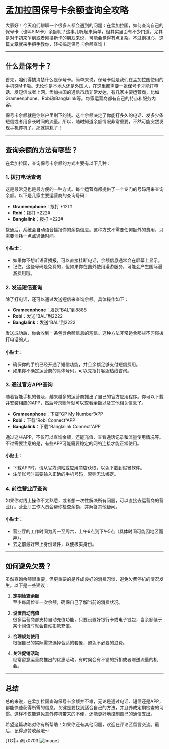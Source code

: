 # 孟加拉国保号卡余额查询全攻略

大家好！今天咱们聊聊一个很多人都会遇到的问题：在孟加拉国，如何查询自己的保号卡（也叫SIM卡）余额呢？这事儿听起来简单，但其实里面有不少门道。尤其是对于初来乍到或者刚换新卡的朋友来说，可能会觉得有点复杂。不过别担心，这篇文章就来手把手教你，轻松搞定保号卡余额查询！

---

## 什么是保号卡？

首先，咱们得搞清楚什么是保号卡。简单来说，保号卡就是我们在孟加拉国使用的手机SIM卡啦。无论你是本地人还是外国人，在这里都需要一张保号卡才能打电话、发短信或者上网。孟加拉国的通信市场非常发达，有几家主要运营商，比如Grameenphone、Robi和Banglalink等。每家运营商都有自己的特点和服务内容。

保号卡余额就是你账户里剩下的钱。这个余额决定了你能打多久的电话、发多少条短信或者用多长时间的流量。所以，随时知道余额情况非常重要，不然可能突然发现手机停机了，那就尴尬了！

---

## 查询余额的方法有哪些？

在孟加拉国，查询保号卡余额的方式主要有以下几种：

### 1. **拨打电话查询**

这是最常见也是最方便的一种方式。每个运营商都提供了一个专门的号码用来查询余额。以下是几家主要运营商的查询号码：

- **Grameenphone**：拨打 *121#
- **Robi**：拨打 *222#
- **Banglalink**：拨打 *222#

拨通后，系统会自动语音播报你的余额信息。这种方式不需要任何额外的费用，只需要消耗一点点通话时间。

#### 小贴士：
- 如果你不想听语音播报，可以直接挂断电话，余额信息通常会在屏幕上显示。
- 记住，这些号码是免费的，但如果你在国外使用漫游服务，可能会产生国际漫游费用哦。

### 2. **发送短信查询**

除了打电话，还可以通过发送短信来查询余额。具体操作如下：

- **Grameenphone**：发送“BAL”到8888
- **Robi**：发送“BAL”到2222
- **Banglalink**：发送“BAL”到2222

发送成功后，你会收到一条包含余额信息的短信。这种方法非常适合那些不习惯拨打电话的人。

#### 小贴士：
- 确保你的手机已经开通了短信功能，并且余额足够支付短信费用。
- 如果你不确定运营商的具体号码，可以先拨打客服热线咨询。

### 3. **通过官方APP查询**

随着智能手机的普及，越来越多的运营商推出了自己的官方应用程序。你可以下载并安装相应的APP，然后登录账号就可以查看余额以及其他相关信息了。

- **Grameenphone**：下载“GP My Number”APP
- **Robi**：下载“Robi Connect”APP
- **Banglalink**：下载“Banglalink Connect”APP

通过这些APP，不仅可以查询余额，还能充值、查看通话记录和流量使用情况等。不过需要注意的是，有些APP可能需要稳定的网络连接才能正常使用。

#### 小贴士：
- 下载APP时，请从官方网站或应用商店获取，以免下载到假冒软件。
- 注册账号时需要输入正确的手机号码，否则无法绑定。

### 4. **前往营业厅查询**

如果你对线上操作不太熟悉，或者想一次性解决所有问题，可以直接去运营商的营业厅。营业厅工作人员会帮你检查余额，并解答其他疑问。

#### 小贴士：
- 营业厅的工作时间为周一至周六，上午9点到下午5点（具体时间可能因地区而异）。
- 去之前最好带上身份证件，以便核实身份。

---

## 如何避免欠费？

虽然查询余额很重要，但更重要的是养成良好的消费习惯，避免欠费停机的情况发生。以下是一些建议：

1. **定期检查余额**  
   至少每周检查一次余额，确保自己了解当前的消费状况。
   
2. **设置自动充值**  
   很多运营商都支持自动充值功能，只要设置好银行卡或电子钱包，当余额低于某个阈值时就会自动扣款充值。

3. **合理规划使用**  
   根据自己的实际需求选择合适的套餐，避免不必要的浪费。

4. **关注促销活动**  
   经常留意运营商推出的优惠活动，有时候会有不错的折扣或者赠送流量的机会。

---

## 总结

总的来说，在孟加拉国查询保号卡余额并不难，无论是通过电话、短信还是APP，都能快速获得所需的信息。关键是要找到适合自己的方法，并且养成定期检查的习惯。这样不仅能避免意外停机带来的不便，还能更好地控制自己的通信支出。

希望这篇攻略对你有所帮助！如果你还有其他问题，欢迎在评论区留言交流。最后，记得点赞收藏哦～

[TG💪+ @jx0703 ![Image](https://github.com/user-attachments/assets/dbca1d08-cadb-493c-b0ec-ad6f7a83f270)]